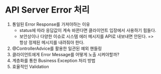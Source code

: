 
# API Server Error 처리

1. 통일된 Error Response를 가져야하는 이유
   - status에 따라 응답값이 계속 바뀐다면 클라이언트 입장에서 사용하기 힘들다.
   - 보안상이나 다양한 이슈로 시스템 에러 메시지를 API로 내보내면 안된다. => 항상 정제된 메시지를 내려줘야 한다.  
2. @ControllerAdvice를 활용한 일관된 예외 핸들링
3. 클라이언트에게 Error Message를 어떻게 노출 시켜야할까?
4. 계층화를 통한 Business Exception 처리 방법
5. 효율적인 Validation